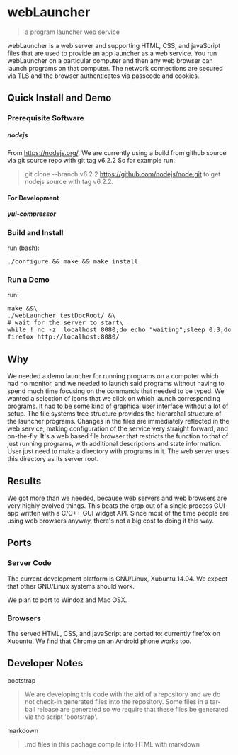 # webLauncher

> a program launcher web service

webLauncher is a web server and supporting HTML, CSS, and javaScript files
that are used to provide an app launcher as a web service.  You run
webLauncher on a particular computer and then any web browser can launch
programs on that computer.  The network connections are secured via TLS
and the browser authenticates via passcode and cookies.


## Quick Install and Demo

### Prerequisite Software

##### nodejs

From https://nodejs.org/.  We are currently using a build from
github source via git source repo with git tag v6.2.2
So for example run:
> git clone --branch v6.2.2 https://github.com/nodejs/node.git
to get nodejs source with tag v6.2.2.

#### For Development

##### yui-compressor


### Build and Install

run (bash):

<pre>./configure && make && make install</pre>


### Run a Demo

run:

<pre>
make &&\
./webLauncher testDocRoot/ &\
# wait for the server to start\
while ! nc -z  localhost 8080;do echo "waiting";sleep 0.3;done&&\
firefox http://localhost:8080/
</pre>

## Why

We needed a demo launcher for running programs on a computer which had no
monitor, and we needed to launch said programs without having to spend
much time focusing on the commands that needed to be typed.  We wanted a
selection of icons that we click on which launch corresponding programs.
It had to be some kind of graphical user interface without a lot of setup.
The file systems tree structure provides the hierarchal structure of the
launcher programs.  Changes in the files are immediately reflected in the
web service, making configuration of the service very straight forward,
and on-the-fly.  It's a web based file browser that restricts the function
to that of just running programs, with additional descriptions and state
information.  User just need to make a directory with programs in it.
The web server uses this directory as its server root.

## Results

We got more than we needed, because web servers and web browsers are very
highly evolved things.  This beats the crap out of a single process GUI
app written with a C/C++ GUI widget API.  Since most of the time people
are using web browsers anyway, there's not a big cost to doing it this
way.


## Ports

### Server Code

The current development platform is GNU/Linux, Xubuntu 14.04.  We expect
that other GNU/Linux systems should work.

We plan to port to Windoz and Mac OSX.


### Browsers

The served HTML, CSS, and javaScript are ported to:
currently firefox on Xubuntu.  We find that Chrome on an Android phone works too.


## Developer Notes

bootstrap
> We are developing this code with the aid of a repository and we do not
> check-in generated files into the repository.  Some files in a tar-ball
> release are generated so we require that these files be generated via
> the script 'bootstrap'.


markdown
> .md files in this pachage compile into HTML with markdown

